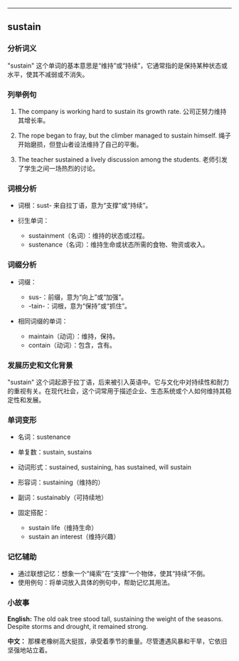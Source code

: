 
---------------
## sustain
### 分析词义
"sustain" 这个单词的基本意思是“维持”或“持续”，它通常指的是保持某种状态或水平，使其不减弱或不消失。

### 列举例句
1. The company is working hard to sustain its growth rate.
   公司正努力维持其增长率。

2. The rope began to fray, but the climber managed to sustain himself.
   绳子开始磨损，但登山者设法维持了自己的平衡。

3. The teacher sustained a lively discussion among the students.
   老师引发了学生之间一场热烈的讨论。

### 词根分析
- 词根：sust- 来自拉丁语，意为“支撑”或“持续”。

- 衍生单词：
  - sustainment（名词）：维持的状态或过程。
  - sustenance（名词）：维持生命或状态所需的食物、物资或收入。

### 词缀分析
- 词缀：
  - sus-：前缀，意为“向上”或“加强”。
  - -tain-：词根，意为“保持”或“抓住”。

- 相同词缀的单词：
  - maintain（动词）：维持，保持。
  - contain（动词）：包含，含有。

### 发展历史和文化背景
"sustain" 这个词起源于拉丁语，后来被引入英语中。它与文化中对持续性和耐力的重视有关。在现代社会，这个词常用于描述企业、生态系统或个人如何维持其稳定性和发展。

### 单词变形
- 名词：sustenance
- 单复数：sustain, sustains
- 动词形式：sustained, sustaining, has sustained, will sustain
- 形容词：sustaining（维持的）
- 副词：sustainably（可持续地）

- 固定搭配：
  - sustain life（维持生命）
  - sustain an interest（维持兴趣）

### 记忆辅助
- 通过联想记忆：想象一个“绳索”在“支撑”一个物体，使其“持续”不倒。
- 使用例句：将单词放入具体的例句中，帮助记忆其用法。

### 小故事
**English:**
The old oak tree stood tall, sustaining the weight of the seasons. Despite storms and drought, it remained strong.

**中文：**
那棵老橡树高大挺拔，承受着季节的重量。尽管遭遇风暴和干旱，它依旧坚强地站立着。

